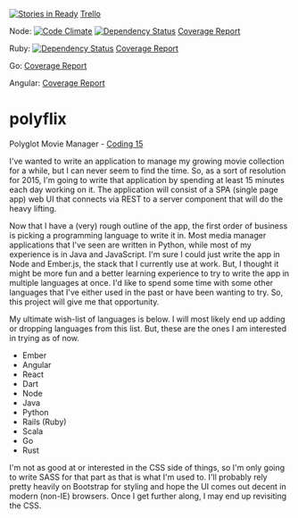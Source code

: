 [![Stories in Ready](https://badge.waffle.io/ryanbradynd05/polyflix.png?label=ready&title=Ready)](https://waffle.io/ryanbradynd05/polyflix)  [Trello](https://trello.com/b/Bjivs4nf/polyflix)

Node: [![Code Climate](https://codeclimate.com/github/ryanbradynd05/polyflix/badges/gpa.svg)](https://codeclimate.com/github/ryanbradynd05/polyflix) [![Dependency Status](https://www.versioneye.com/user/projects/54a9256e27b014d85a000622/badge.svg?style=flat)](https://www.versioneye.com/user/projects/54a9256e27b014d85a000622) [Coverage Report](http://rawgit.com/ryanbradynd05/polyflix/master/server/node/coverage/lcov-report/index.html)

Ruby: [![Dependency Status](https://gemnasium.com/ryanbradynd05/polyflix.svg)](https://gemnasium.com/ryanbradynd05/polyflix) [Coverage Report](http://rawgit.com/ryanbradynd05/polyflix/master/server/rails/coverage/index.html#_AllFiles)

Go: [Coverage Report](http://rawgit.com/ryanbradynd05/polyflix/master/server/go/coverage/coverage_report.html)

Angular: [Coverage Report](http://rawgit.com/ryanbradynd05/polyflix/master/client/angular/coverage/PhantomJS%201.9.8%20(Mac%20OS%20X)/index.html)

polyflix  
========

Polyglot Movie Manager  -  [Coding 15](http://coding15.com)

I've wanted to write an application to manage my growing movie collection for a while, but I can never seem to find the time. So, as a sort of resolution for 2015, I'm going to write that application by spending at least 15 minutes each day working on it. The application will consist of a SPA (single page app) web UI that connects via REST to a server component that will do the heavy lifting.

Now that I have a (very) rough outline of the app, the first order of business is picking a programming language to write it in. Most media manager applications that I've seen are written in Python, while most of my experience is in Java and JavaScript. I'm sure I could just write the app in Node and Ember.js, the stack that I currently use at work. But, I thought it might be more fun and a better learning experience to try to write the app in multiple languages at once. I'd like to spend some time with some other languages that I've either used in the past or have been wanting to try. So, this project will give me that opportunity.

My ultimate wish-list of languages is below. I will most likely end up adding or dropping languages from this list. But, these are the ones I am interested in trying as of now.

* Ember
* Angular
* React
* Dart
* Node
* Java
* Python
* Rails (Ruby)
* Scala
* Go
* Rust

I'm not as good at or interested in the CSS side of things, so I'm only going to write SASS for that part as that is what I'm used to. I'll probably rely pretty heavily on Bootstrap for styling and hope the UI comes out decent in modern (non-IE) browsers. Once I get further along, I may end up revisiting the CSS.
